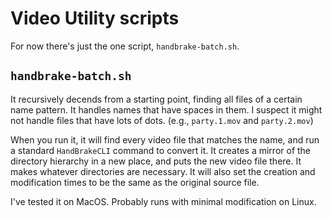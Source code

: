 # Video Utility scripts

For now there's just the one script, `handbrake-batch.sh`. 

## `handbrake-batch.sh`

It recursively decends from a starting point, finding all files of a certain name pattern. It handles names that have spaces in them. I suspect it might not handle files that have lots of dots. (e.g., `party.1.mov` and `party.2.mov`)

When you run it, it will find every video file that matches the name, and run a standard `HandBrakeCLI` command to convert it. It creates a mirror of the directory hierarchy in a new place, and puts the new video file there. It makes whatever directories are necessary. It will also set the creation and modification times to be the same as the original source file.

I've tested it on MacOS. Probably runs with minimal modification on Linux.

